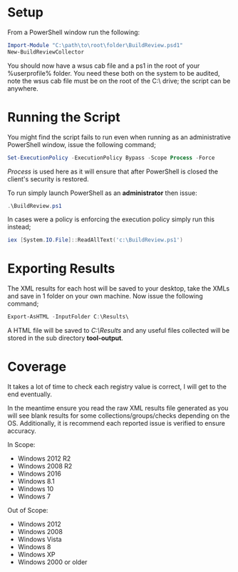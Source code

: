 # Setup
From a PowerShell window run the following:
```PowerShell
Import-Module "C:\path\to\root\folder\BuildReview.psd1"
New-BuildReviewCollector
```

You should now have a wsus cab file and a ps1 in the root of your %userprofile% folder. You need these both on the system to be audited, note the wsus cab file must be on the root of the C:\ drive; the script can be anywhere.

# Running the Script
You might find the script fails to run even when running as an administrative PowerShell window, issue the following command;
```PowerShell
Set-ExecutionPolicy -ExecutionPolicy Bypass -Scope Process -Force
```
*Process* is used here as it will ensure that after PowerShell is closed the client's security is restored.

To run simply launch PowerShell as an **administrator** then issue:
```PowerShell
.\BuildReview.ps1
```

In cases were a policy is enforcing the execution policy simply run this instead;
```PowerShell
iex [System.IO.File]::ReadAllText('c:\BuildReview.ps1')
```

# Exporting Results
The XML results for each host will be saved to your desktop, take the XMLs and save in 1 folder on your own machine. Now issue the following command;
```PowerShell
Export-AsHTML -InputFolder C:\Results\
```
A HTML file will be saved to *C:\Results* and any useful files collected will be stored in the sub directory **tool-output**.

# Coverage
It takes a lot of time to check each registry value is correct, I will get to the end eventually.

In the meantime ensure you read the raw XML results file generated as you will see blank results for some collections/groups/checks depending on the OS. Additionally, it is recommend each reported issue is verified to ensure accuracy.

In Scope:
* Windows 2012 R2
* Windows 2008 R2
* Windows 2016
* Windows 8.1
* Windows 10
* Windows 7

Out of Scope:
* Windows 2012
* Windows 2008
* Windows Vista
* Windows 8
* Windows XP
* Windows 2000 or older
